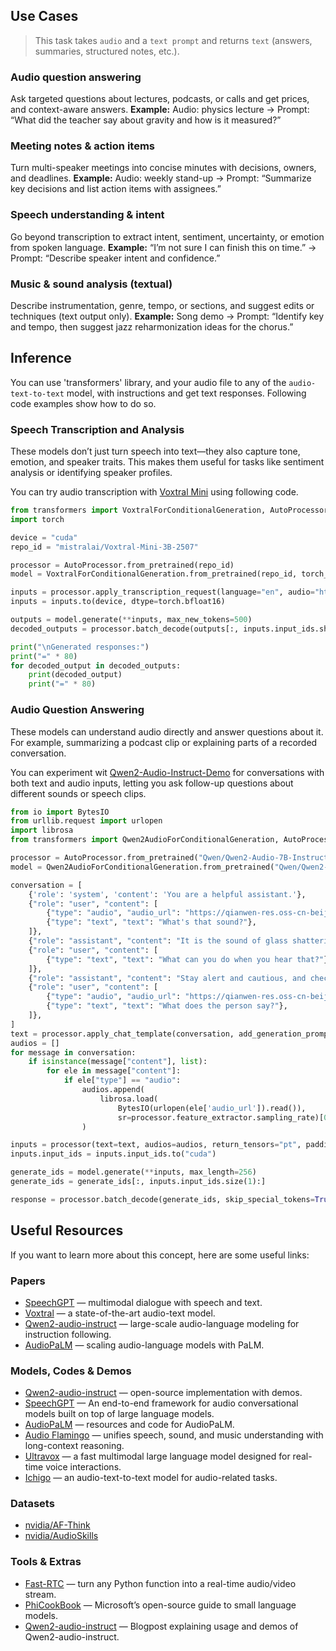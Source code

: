 ## Use Cases

> This task takes `audio` and a `text prompt` and returns `text` (answers, summaries, structured notes, etc.).

### Audio question answering
Ask targeted questions about lectures, podcasts, or calls and get prices, and context-aware answers.
**Example:** Audio: physics lecture → Prompt: “What did the teacher say about gravity and how is it measured?”

### Meeting notes & action items
Turn multi-speaker meetings into concise minutes with decisions, owners, and deadlines.
**Example:** Audio: weekly stand-up → Prompt: “Summarize key decisions and list action items with assignees.”

### Speech understanding & intent
Go beyond transcription to extract intent, sentiment, uncertainty, or emotion from spoken language.
**Example:** “I’m not sure I can finish this on time.” → Prompt: “Describe speaker intent and confidence.”

### Music & sound analysis (textual)
Describe instrumentation, genre, tempo, or sections, and suggest edits or techniques (text output only).
**Example:** Song demo → Prompt: “Identify key and tempo, then suggest jazz reharmonization ideas for the chorus.”

## Inference
You can use 'transformers' library, and your audio file to any of the `audio-text-to-text` model, with instructions and get text responses. Following code examples show how to do so.

### Speech Transcription and Analysis
These models don’t just turn speech into text—they also capture tone, emotion, and speaker traits. This makes them useful for tasks like sentiment analysis or identifying speaker profiles.

You can try audio transcription with [Voxtral Mini](https://huggingface.co/mistralai/Voxtral-Mini-3B-2507) using following code.

```python
from transformers import VoxtralForConditionalGeneration, AutoProcessor
import torch

device = "cuda"
repo_id = "mistralai/Voxtral-Mini-3B-2507"

processor = AutoProcessor.from_pretrained(repo_id)
model = VoxtralForConditionalGeneration.from_pretrained(repo_id, torch_dtype=torch.bfloat16, device_map=device)

inputs = processor.apply_transcription_request(language="en", audio="https://huggingface.co/datasets/hf-internal-testing/dummy-audio-samples/resolve/main/obama.mp3", model_id=repo_id)
inputs = inputs.to(device, dtype=torch.bfloat16)

outputs = model.generate(**inputs, max_new_tokens=500)
decoded_outputs = processor.batch_decode(outputs[:, inputs.input_ids.shape[1]:], skip_special_tokens=True)

print("\nGenerated responses:")
print("=" * 80)
for decoded_output in decoded_outputs:
    print(decoded_output)
    print("=" * 80)
```

### Audio Question Answering 
These models can understand audio directly and answer questions about it. For example, summarizing a podcast clip or explaining parts of a recorded conversation.

You can experiment wit [Qwen2-Audio-Instruct-Demo](https://huggingface.co/Qwen/Qwen2-Audio-Instruct-Demo) for conversations with both text and audio inputs, letting you ask follow-up questions about different sounds or speech clips.

```python
from io import BytesIO
from urllib.request import urlopen
import librosa
from transformers import Qwen2AudioForConditionalGeneration, AutoProcessor

processor = AutoProcessor.from_pretrained("Qwen/Qwen2-Audio-7B-Instruct")
model = Qwen2AudioForConditionalGeneration.from_pretrained("Qwen/Qwen2-Audio-7B-Instruct", device_map="auto")

conversation = [
    {'role': 'system', 'content': 'You are a helpful assistant.'}, 
    {"role": "user", "content": [
        {"type": "audio", "audio_url": "https://qianwen-res.oss-cn-beijing.aliyuncs.com/Qwen2-Audio/audio/glass-breaking-151256.mp3"},
        {"type": "text", "text": "What's that sound?"},
    ]},
    {"role": "assistant", "content": "It is the sound of glass shattering."},
    {"role": "user", "content": [
        {"type": "text", "text": "What can you do when you hear that?"},
    ]},
    {"role": "assistant", "content": "Stay alert and cautious, and check if anyone is hurt or if there is any damage to property."},
    {"role": "user", "content": [
        {"type": "audio", "audio_url": "https://qianwen-res.oss-cn-beijing.aliyuncs.com/Qwen2-Audio/audio/1272-128104-0000.flac"},
        {"type": "text", "text": "What does the person say?"},
    ]},
]
text = processor.apply_chat_template(conversation, add_generation_prompt=True, tokenize=False)
audios = []
for message in conversation:
    if isinstance(message["content"], list):
        for ele in message["content"]:
            if ele["type"] == "audio":
                audios.append(
                    librosa.load(
                        BytesIO(urlopen(ele['audio_url']).read()), 
                        sr=processor.feature_extractor.sampling_rate)[0]
                )

inputs = processor(text=text, audios=audios, return_tensors="pt", padding=True)
inputs.input_ids = inputs.input_ids.to("cuda")

generate_ids = model.generate(**inputs, max_length=256)
generate_ids = generate_ids[:, inputs.input_ids.size(1):]

response = processor.batch_decode(generate_ids, skip_special_tokens=True, clean_up_tokenization_spaces=False)[0]
```

## Useful Resources

If you want to learn more about this concept, here are some useful links:

### Papers
- [SpeechGPT](https://huggingface.co/papers/2507.13264) — multimodal dialogue with speech and text.
- [Voxtral](https://huggingface.co/papers/2507.13264) — a state-of-the-art audio-text model.
- [Qwen2-audio-instruct](https://huggingface.co/papers/2407.10759) — large-scale audio-language modeling for instruction following.
- [AudioPaLM](https://huggingface.co/papers/2306.12925) — scaling audio-language models with PaLM.

### Models, Codes & Demos
- [Qwen2-audio-instruct](https://github.com/QwenLM/Qwen2-Audio) — open-source implementation with demos.
- [SpeechGPT](https://github.com/0nutation/SpeechGPT) — An end-to-end framework for audio conversational models built on top of large language models.
- [AudioPaLM](https://google-research.github.io/seanet/audiopalm/examples/) — resources and code for AudioPaLM.
- [Audio Flamingo](https://huggingface.co/nvidia/audio-flamingo-3) — unifies speech, sound, and music understanding with long-context reasoning.
- [Ultravox](https://github.com/fixie-ai/ultravox) — a fast multimodal large language model designed for real-time voice interactions.
- [Ichigo](https://github.com/menloresearch/ichigo) — an audio-text-to-text model for audio-related tasks.

### Datasets
- [nvidia/AF-Think](https://huggingface.co/datasets/nvidia/AF-Think)
- [nvidia/AudioSkills](https://huggingface.co/datasets/nvidia/AudioSkills)


### Tools & Extras
- [Fast-RTC](https://huggingface.co/fastrtc) — turn any Python function into a real-time audio/video stream.
- [PhiCookBook](https://github.com/microsoft/PhiCookBook) — Microsoft’s open-source guide to small language models.
- [Qwen2-audio-instruct](https://qwenlm.github.io/blog/qwen2-audio/) — Blogpost explaining usage and demos of Qwen2-audio-instruct.
